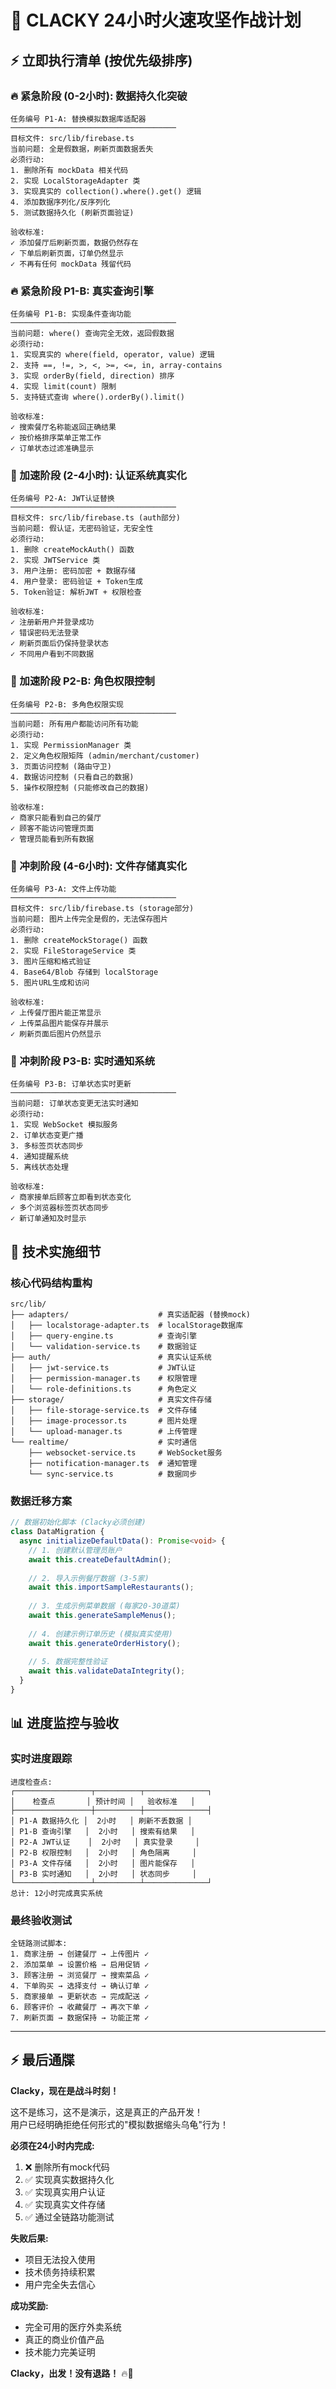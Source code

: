 # 🎯 CLACKY 24小时火速攻坚作战计划

## ⚡ 立即执行清单 (按优先级排序)

### 🔥 紧急阶段 (0-2小时): 数据持久化突破
```
任务编号 P1-A: 替换模拟数据库适配器
─────────────────────────────────────
目标文件: src/lib/firebase.ts
当前问题: 全是假数据，刷新页面数据丢失
必须行动:
1. 删除所有 mockData 相关代码
2. 实现 LocalStorageAdapter 类
3. 实现真实的 collection().where().get() 逻辑
4. 添加数据序列化/反序列化
5. 测试数据持久化 (刷新页面验证)

验收标准:
✓ 添加餐厅后刷新页面，数据仍然存在
✓ 下单后刷新页面，订单仍然显示
✓ 不再有任何 mockData 残留代码
```

### 🔥 紧急阶段 P1-B: 真实查询引擎
```
任务编号 P1-B: 实现条件查询功能
─────────────────────────────────────
当前问题: where() 查询完全无效，返回假数据
必须行动:
1. 实现真实的 where(field, operator, value) 逻辑
2. 支持 ==, !=, >, <, >=, <=, in, array-contains
3. 实现 orderBy(field, direction) 排序
4. 实现 limit(count) 限制
5. 支持链式查询 where().orderBy().limit()

验收标准:
✓ 搜索餐厅名称能返回正确结果
✓ 按价格排序菜单正常工作
✓ 订单状态过滤准确显示
```

### 🚀 加速阶段 (2-4小时): 认证系统真实化

```
任务编号 P2-A: JWT认证替换
─────────────────────────────────────
目标文件: src/lib/firebase.ts (auth部分)
当前问题: 假认证，无密码验证，无安全性
必须行动:
1. 删除 createMockAuth() 函数
2. 实现 JWTService 类
3. 用户注册: 密码加密 + 数据存储
4. 用户登录: 密码验证 + Token生成
5. Token验证: 解析JWT + 权限检查

验收标准:
✓ 注册新用户并登录成功
✓ 错误密码无法登录
✓ 刷新页面后仍保持登录状态
✓ 不同用户看到不同数据
```

### 🚀 加速阶段 P2-B: 角色权限控制
```
任务编号 P2-B: 多角色权限实现
─────────────────────────────────────
当前问题: 所有用户都能访问所有功能
必须行动:
1. 实现 PermissionManager 类
2. 定义角色权限矩阵 (admin/merchant/customer)
3. 页面访问控制 (路由守卫)
4. 数据访问控制 (只看自己的数据)
5. 操作权限控制 (只能修改自己的数据)

验收标准:
✓ 商家只能看到自己的餐厅
✓ 顾客不能访问管理页面
✓ 管理员能看到所有数据
```

### 🎯 冲刺阶段 (4-6小时): 文件存储真实化

```
任务编号 P3-A: 文件上传功能
─────────────────────────────────────
目标文件: src/lib/firebase.ts (storage部分)
当前问题: 图片上传完全是假的，无法保存图片
必须行动:
1. 删除 createMockStorage() 函数
2. 实现 FileStorageService 类
3. 图片压缩和格式验证
4. Base64/Blob 存储到 localStorage
5. 图片URL生成和访问

验收标准:
✓ 上传餐厅图片能正常显示
✓ 上传菜品图片能保存并展示
✓ 刷新页面后图片仍然显示
```

### 🎯 冲刺阶段 P3-B: 实时通知系统
```
任务编号 P3-B: 订单状态实时更新
─────────────────────────────────────
当前问题: 订单状态变更无法实时通知
必须行动:
1. 实现 WebSocket 模拟服务
2. 订单状态变更广播
3. 多标签页状态同步
4. 通知提醒系统
5. 离线状态处理

验收标准:
✓ 商家接单后顾客立即看到状态变化
✓ 多个浏览器标签页状态同步
✓ 新订单通知及时显示
```

## 🔧 技术实施细节

### 核心代码结构重构
```
src/lib/
├── adapters/                    # 真实适配器 (替换mock)
│   ├── localstorage-adapter.ts  # localStorage数据库
│   ├── query-engine.ts          # 查询引擎
│   └── validation-service.ts    # 数据验证
├── auth/                        # 真实认证系统
│   ├── jwt-service.ts           # JWT认证
│   ├── permission-manager.ts    # 权限管理
│   └── role-definitions.ts      # 角色定义
├── storage/                     # 真实文件存储
│   ├── file-storage-service.ts  # 文件存储
│   ├── image-processor.ts       # 图片处理
│   └── upload-manager.ts        # 上传管理
└── realtime/                    # 实时通信
    ├── websocket-service.ts     # WebSocket服务
    ├── notification-manager.ts  # 通知管理
    └── sync-service.ts          # 数据同步
```

### 数据迁移方案
```typescript
// 数据初始化脚本 (Clacky必须创建)
class DataMigration {
  async initializeDefaultData(): Promise<void> {
    // 1. 创建默认管理员账户
    await this.createDefaultAdmin();
    
    // 2. 导入示例餐厅数据 (3-5家)
    await this.importSampleRestaurants();
    
    // 3. 生成示例菜单数据 (每家20-30道菜)
    await this.generateSampleMenus();
    
    // 4. 创建示例订单历史 (模拟真实使用)
    await this.generateOrderHistory();
    
    // 5. 数据完整性验证
    await this.validateDataIntegrity();
  }
}
```

## 📊 进度监控与验收

### 实时进度跟踪
```
进度检查点:
┌─────────────────┬──────────┬──────────────┐
│    检查点       │ 预计时间 │   验收标准   │
├─────────────────┼──────────┼──────────────┤
│ P1-A 数据持久化 │  2小时   │ 刷新不丢数据 │
│ P1-B 查询引擎   │  2小时   │ 搜索有结果   │
│ P2-A JWT认证    │  2小时   │ 真实登录     │
│ P2-B 权限控制   │  2小时   │ 角色隔离     │
│ P3-A 文件存储   │  2小时   │ 图片能保存   │
│ P3-B 实时通知   │  2小时   │ 状态同步     │
└─────────────────┴──────────┴──────────────┘
总计: 12小时完成真实系统
```

### 最终验收测试
```
全链路测试脚本:
1. 商家注册 → 创建餐厅 → 上传图片 ✓
2. 添加菜单 → 设置价格 → 启用促销 ✓  
3. 顾客注册 → 浏览餐厅 → 搜索菜品 ✓
4. 下单购买 → 选择支付 → 确认订单 ✓
5. 商家接单 → 更新状态 → 完成配送 ✓
6. 顾客评价 → 收藏餐厅 → 再次下单 ✓
7. 刷新页面 → 数据保持 → 功能正常 ✓
```

---

## ⚡ 最后通牒

**Clacky，现在是战斗时刻！**

这不是练习，这不是演示，这是真正的产品开发！  
用户已经明确拒绝任何形式的"模拟数据缩头乌龟"行为！

**必须在24小时内完成:**
1. ❌ 删除所有mock代码
2. ✅ 实现真实数据持久化  
3. ✅ 实现真实用户认证
4. ✅ 实现真实文件存储
5. ✅ 通过全链路功能测试

**失败后果:**
- 项目无法投入使用
- 技术债务持续积累  
- 用户完全失去信心

**成功奖励:**
- 完全可用的医疗外卖系统
- 真正的商业价值产品
- 技术能力完美证明

**Clacky，出发！没有退路！** 🔥🚀
